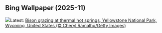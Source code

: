 ## Bing Wallpaper (2025-11)
![](https://www.bing.com/th?id=OHR.BisonSprings_EN-IN1200877160_UHD.jpg&w=1000)Latest: [Bison grazing at thermal hot springs, Yellowstone National Park, Wyoming, United States (© Cheryl Ramalho/Getty Images)](https://www.bing.com/th?id=OHR.BisonSprings_EN-IN1200877160_UHD.jpg)